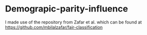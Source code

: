 # Demograpic-parity-influence

I made use of the repository from Zafar et al. which can be found at https://github.com/mbilalzafar/fair-classification
